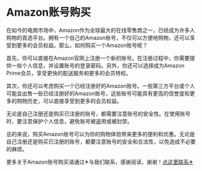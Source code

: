 # Amazon账号购买

在如今的电商市场中，Amazon作为全球最大的在线零售商之一，已经成为许多人购物的首选平台。拥有一个自己的Amazon账号，不仅可以方便地购物，还可以享受到更多的会员权益。那么，如何购买一个Amazon账号呢？

首先，你可以直接在Amazon官网上注册一个新的账号。在注册过程中，你需要提供一些个人信息，并设置账号的登录密码。另外，你还可以选择成为Amazon Prime会员，享受更快的配送服务和更多的会员特权。

其次，你还可以考虑购买一个已经注册好的Amazon账号。一些第三方平台或个人可能会出售一些已经注册好的Amazon账号，这些账号可能具有更高的信誉度和更多的购物历史，可以直接享受到更多的会员权益。

无论是自己注册还是购买已注册的账号，都需要注意账号的安全性。在使用账号时，要注意保护个人信息，避免账号被盗用或被封禁。

总的来说，购买Amazon账号可以为你的购物体验带来更多的便利和优惠。无论是自己注册还是购买已注册的账号，都要注意账号的安全和合法性，以免造成不必要的麻烦。

更多关于Amazon账号购买请通过✈与我们联系，感谢阅读，谢谢！[点这里联系✈](https://www.k02.cc)